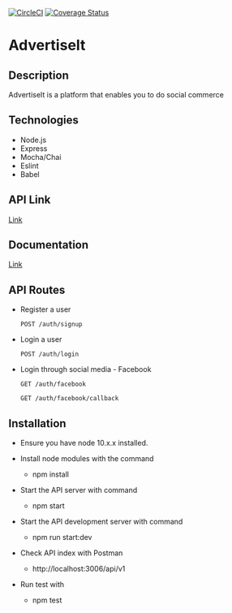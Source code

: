[![CircleCI](https://circleci.com/gh/net-square-designs/Errnd/tree/develop.svg?style=svg)](https://circleci.com/gh/net-square-designs/AdvertiseIt/tree/develop)
[![Coverage Status](https://coveralls.io/repos/github/net-square-designs/AdvertiseIt_Backend/badge.svg?branch=develop)](https://coveralls.io/github/net-square-designs/AdvertiseIt_Backend?branch=develop)

# AdvertiseIt
## Description
AdvertiseIt is a platform that enables you to do social commerce

## Technologies
  * Node.js
  * Express
  * Mocha/Chai
  * Eslint
  * Babel

## API Link
[Link](https://advertiseit-backend.herokuapp.com/api/v1)

## Documentation
[Link](https://advertiseit1.docs.apiary.io/#)

## API Routes
* Register a user

    ``` 
    POST /auth/signup
    ```
* Login a user

    ``` 
    POST /auth/login 
    ```
* Login through social media - Facebook

    ``` 
    GET /auth/facebook
    ```
    ``` 
    GET /auth/facebook/callback
    ```

## Installation
 * Ensure you have node 10.x.x installed.
 
 * Install node modules with the command
 
   * npm install
   
 * Start the API server with command
 
   * npm start

* Start the API development server with command
 
   * npm run start:dev
   
 * Check API index with Postman
 
   * http://localhost:3006/api/v1
   
 * Run test with
 
   * npm test

